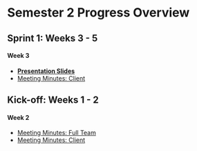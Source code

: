 # Semester 2 Progress Overview

## Sprint 1: Weeks 3 - 5

#### Week 3

* [**Presentation Slides**](Documentation\Audit1\Million_Coursework_Stuednts(temp).pptx)
* [Meeting Minutes: Client](Documentation\MeetingMinutes\MeetingMinutes3.pdf)

## Kick-off: Weeks 1 - 2

#### Week 2
* [Meeting Minutes: Full Team](Documentation\MeetingMinutes\MeetingMinutes2.pdf)
* [Meeting Minutes: Client](Documentation\MeetingMinutes\MeetingMinutes1.pdf)



